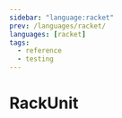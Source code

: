 ```yaml
---
sidebar: "language:racket"
prev: /languages/racket/
languages: [racket]
tags:
  - reference
  - testing
---
```


# RackUnit

<!--
TODO: Finish this reference
TODO: Add tutorial and link to it
TODO: Add any recipes and link to them
-->
